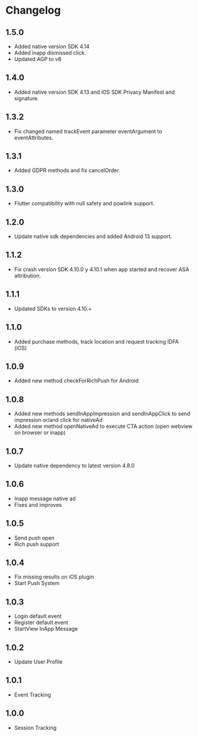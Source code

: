 # Changelog
## 1.5.0
- Added native version SDK 4.14
- Added inapp dismissed click.
- Updated AGP to v8

## 1.4.0
- Added native version SDK 4.13 and iOS SDK Privacy Manifest and signature.

## 1.3.2
- Fix changed named trackEvent parameter eventArgument to eventAttributes.

## 1.3.1
- Added GDPR methods and fix cancelOrder.

## 1.3.0
- Flutter compatibility with null safety and powlink support.

## 1.2.0
- Update native sdk dependencies and added Android 13 support.

## 1.1.2

- Fix crash version SDK 4.10.0 y 4.10.1 when app started and recover ASA attribution.

## 1.1.1
* Updated SDKs to version 4.10.+

## 1.1.0

* Added purchase methods, track location and request tracking IDFA (iOS)

## 1.0.9

* Added new method checkForRichPush for Android

## 1.0.8

* Added new methods sendInAppImpression and sendInAppClick to send impression or/and click for nativeAd
* Added new method openNativeAd to execute CTA action (open webview on browser or inapp)

## 1.0.7

* Update native dependency to latest version 4.8.0

## 1.0.6

* Inapp message native ad
* Fixes and improves

## 1.0.5

* Send push open
* Rich push support

## 1.0.4

* Fix missing results on iOS plugin
* Start Push System

## 1.0.3

* Login default event
* Register default event
* StartView InApp Message

## 1.0.2

* Update User Profile

## 1.0.1

* Event Tracking

## 1.0.0

* Session Tracking
